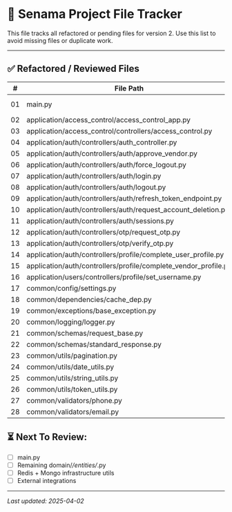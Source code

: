 # 📁 Senama Project File Tracker

This file tracks all refactored or pending files for version 2.
Use this list to avoid missing files or duplicate work.

---

## ✅ Refactored / Reviewed Files

| #  | File Path                                                          | Status     |
|----|--------------------------------------------------------------------|------------|
| 01 | main.py                                                           | 🔜 Pending |
| 02 | application/access_control/access_control_app.py                 | ✅ Done     |
| 03 | application/access_control/controllers/access_control.py         | ✅ Done     |
| 04 | application/auth/controllers/auth_controller.py                  | ✅ Done     |
| 05 | application/auth/controllers/auth/approve_vendor.py              | ✅ Done     |
| 06 | application/auth/controllers/auth/force_logout.py                | ✅ Done     |
| 07 | application/auth/controllers/auth/login.py                       | ✅ Done     |
| 08 | application/auth/controllers/auth/logout.py                      | ✅ Done     |
| 09 | application/auth/controllers/auth/refresh_token_endpoint.py      | ✅ Done     |
| 10 | application/auth/controllers/auth/request_account_deletion.py    | ✅ Done     |
| 11 | application/auth/controllers/auth/sessions.py                    | ✅ Done     |
| 12 | application/auth/controllers/otp/request_otp.py                  | ✅ Done     |
| 13 | application/auth/controllers/otp/verify_otp.py                   | ✅ Done     |
| 14 | application/auth/controllers/profile/complete_user_profile.py    | ✅ Done     |
| 15 | application/auth/controllers/profile/complete_vendor_profile.py  | ✅ Done     |
| 16 | application/users/controllers/profile/set_username.py            | ✅ Done     |
| 17 | common/config/settings.py                                         | ✅ Done     |
| 18 | common/dependencies/cache_dep.py                                  | ✅ Done     |
| 19 | common/exceptions/base_exception.py                               | ✅ Done     |
| 20 | common/logging/logger.py                                          | ✅ Done     |
| 21 | common/schemas/request_base.py                                    | ✅ Done     |
| 22 | common/schemas/standard_response.py                               | ✅ Done     |
| 23 | common/utils/pagination.py                                        | ✅ Done     |
| 24 | common/utils/date_utils.py                                        | ✅ Done     |
| 25 | common/utils/string_utils.py                                      | ✅ Done     |
| 26 | common/utils/token_utils.py                                       | ✅ Done     |
| 27 | common/validators/phone.py                                        | ✅ Done     |
| 28 | common/validators/email.py                                        | ✅ Done     |


## ⏳ Next To Review:
- [ ] main.py
- [ ] Remaining domain/*/entities/*.py
- [ ] Redis + Mongo infrastructure utils
- [ ] External integrations

---
_Last updated: 2025-04-02_
